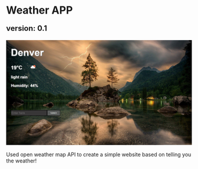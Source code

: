 # Weather APP <p style="font-size: 20px;">version: 0.1</p>

![](https://github.com/MunFahim/Weather-App/blob/master/App-Images/app-nature.JPG)

Used open weather map API to create a simple website based on telling you the weather!
